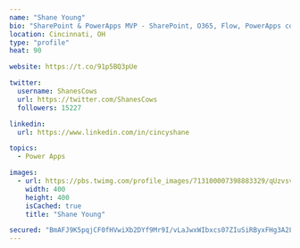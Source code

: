 ```yaml
---
name: "Shane Young"
bio: "SharePoint & PowerApps MVP - SharePoint, O365, Flow, PowerApps consulting? @PowerApps911 | Pure Snark? You found it."
location: Cincinnati, OH
type: "profile"
heat: 90

website: https://t.co/91p5BQ3pUe

twitter:
  username: ShanesCows
  url: https://twitter.com/ShanesCows
  followers: 15227

linkedin:
  url: https://www.linkedin.com/in/cincyshane

topics:
  - Power Apps

images:
  - url: https://pbs.twimg.com/profile_images/713100007398883329/qUzvsvQ3_400x400.jpg
    width: 400
    height: 400
    isCached: true
    title: "Shane Young"

secured: "BmAFJ9K5pqjCF0fHVwiXb2DYf9Mr9I/vLaJwxWIbxcs07ZIuSiRByxFHg3A2LMZXrCJeEQeOrVB2EBqMSjtG9NN+PbFkah1Q/CslCWWPSrAbyjFARe9HITvUsQv9PDkE8Ak7acuWUD/A3tNTeHq8HfVFioZzULKQCwluPgiffb21ocqm1wBhl1aGfjhvu2R5fciQ/IxSWBMr2gAx5/YLKcCCZ5AwyFLyoUMn0cyd7jDwwKyFyvJNcs2KPa5FCUJ0oPx0yX4KlQLQTfIshZA1oH6ONaqCv+Ekrd7EHMWA1JBov1J78xKIOnMmwIIkQ3VOnteI+eMo2K0src+dd2UYQA7G0YTKj2CdlB9QZzIDQui/tplfFQ+8n9OHGYLZfUjvPP0ahm5zVq7Udfbl0et/gG9N175Z71M74TEn1NS/Qps=;9pPkKS1o8egmaEGZ2w2ABA=="
---
```


